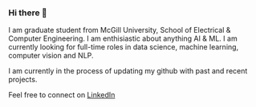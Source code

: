 ### Hi there 👋 

I am graduate student from McGill University, School of Electrical & Computer Engineering. I am enthisiastic about anything AI & ML. I am currently looking for full-time roles in data science, machine learning, computer vision and NLP.

I am currently in the process of updating my github with past and recent projects.

Feel free to connect on [LinkedIn](https://www.linkedin.com/in/yukta-thapliyal-a10594a9/)
